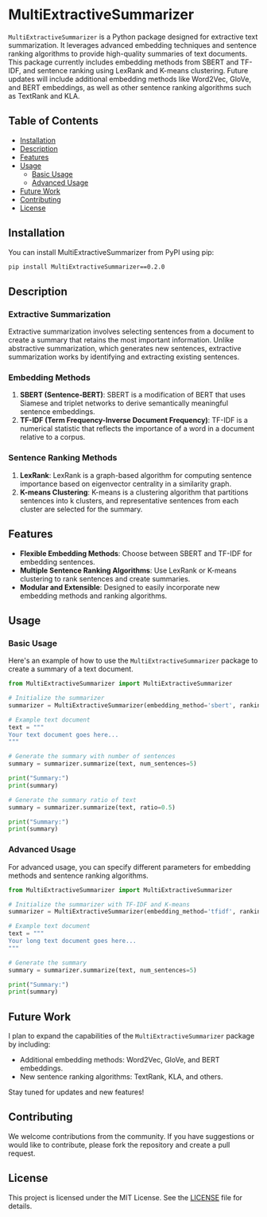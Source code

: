 # MultiExtractiveSummarizer

`MultiExtractiveSummarizer` is a Python package designed for extractive text summarization. It leverages advanced embedding techniques and sentence ranking algorithms to provide high-quality summaries of text documents. This package currently includes embedding methods from SBERT and TF-IDF, and sentence ranking using LexRank and K-means clustering. Future updates will include additional embedding methods like Word2Vec, GloVe, and BERT embeddings, as well as other sentence ranking algorithms such as TextRank and KLA.

## Table of Contents

- [Installation](#installation)
- [Description](#description)
- [Features](#features)
- [Usage](#usage)
  - [Basic Usage](#basic-usage)
  - [Advanced Usage](#advanced-usage)
- [Future Work](#future-work)
- [Contributing](#contributing)
- [License](#license)

## Installation

You can install MultiExtractiveSummarizer from PyPI using pip:

```bash
pip install MultiExtractiveSummarizer==0.2.0
```

## Description

### Extractive Summarization

Extractive summarization involves selecting sentences from a document to create a summary that retains the most important information. Unlike abstractive summarization, which generates new sentences, extractive summarization works by identifying and extracting existing sentences.

### Embedding Methods

1. **SBERT (Sentence-BERT)**: SBERT is a modification of BERT that uses Siamese and triplet networks to derive semantically meaningful sentence embeddings.
2. **TF-IDF (Term Frequency-Inverse Document Frequency)**: TF-IDF is a numerical statistic that reflects the importance of a word in a document relative to a corpus.

### Sentence Ranking Methods

1. **LexRank**: LexRank is a graph-based algorithm for computing sentence importance based on eigenvector centrality in a similarity graph.
2. **K-means Clustering**: K-means is a clustering algorithm that partitions sentences into k clusters, and representative sentences from each cluster are selected for the summary.

## Features

- **Flexible Embedding Methods**: Choose between SBERT and TF-IDF for embedding sentences.
- **Multiple Sentence Ranking Algorithms**: Use LexRank or K-means clustering to rank sentences and create summaries.
- **Modular and Extensible**: Designed to easily incorporate new embedding methods and ranking algorithms.

## Usage

### Basic Usage

Here's an example of how to use the `MultiExtractiveSummarizer` package to create a summary of a text document.

```python
from MultiExtractiveSummarizer import MultiExtractiveSummarizer

# Initialize the summarizer
summarizer = MultiExtractiveSummarizer(embedding_method='sbert', ranking_method='lexrank')

# Example text document
text = """
Your text document goes here...
"""

# Generate the summary with number of sentences
summary = summarizer.summarize(text, num_sentences=5)

print("Summary:")
print(summary)

# Generate the summary ratio of text
summary = summarizer.summarize(text, ratio=0.5)

print("Summary:")
print(summary)
```
### Advanced Usage

For advanced usage, you can specify different parameters for embedding methods and sentence ranking algorithms.

```python
from MultiExtractiveSummarizer import MultiExtractiveSummarizer

# Initialize the summarizer with TF-IDF and K-means
summarizer = MultiExtractiveSummarizer(embedding_method='tfidf', ranking_method='kmeans', num_clusters=5)

# Example text document
text = """
Your long text document goes here...
"""

# Generate the summary
summary = summarizer.summarize(text, num_sentences=5)

print("Summary:")
print(summary)
```
## Future Work

I plan to expand the capabilities of the `MultiExtractiveSummarizer` package by including:

- Additional embedding methods: Word2Vec, GloVe, and BERT embeddings.
- New sentence ranking algorithms: TextRank, KLA, and others.

Stay tuned for updates and new features!

## Contributing

We welcome contributions from the community. If you have suggestions or would like to contribute, please fork the repository and create a pull request.

## License

This project is licensed under the MIT License. See the [LICENSE](LICENSE) file for details.


